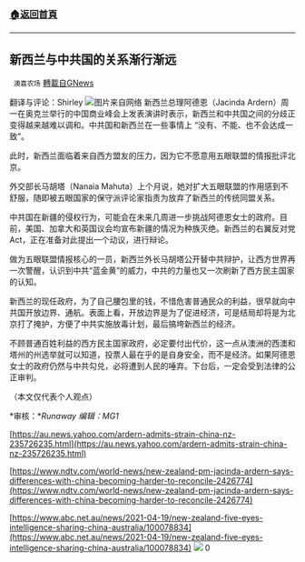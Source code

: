 ###  [:house:返回首頁](https://github.com/ourhimalayas/txt)
---

## 新西兰与中共国的关系渐行渐远
` 澳喜农场` [轉載自GNews](https://gnews.org/zh-hans/1166671/)

翻译与评论：Shirley
![]()![](https://gnews-media-offload.s3.amazonaws.com/wp-content/uploads/2021/05/03024658/5301-2.png)图片来自网络
新西兰总理阿德恩（Jacinda Ardern）周一在奥克兰举行的中国商业峰会上发表演讲时表示，新西兰和中共国之间的分歧正变得越来越难以调和。中共国和新西兰在一些事情上 “没有、不能、也不会达成一致”。

此时，新西兰面临着来自西方盟友的压力，因为它不愿意用五眼联盟的情报批评北京。

外交部长马胡塔（Nanaia Mahuta）上个月说，她对扩大五眼联盟的作用感到不舒服，随即被五眼国家的保守派评论家指责为放弃了新西兰的传统同盟关系。

中共国在新疆的侵权行为，可能会在未来几周进一步挑战阿德恩女士的政府。目前，美国、加拿大和英国议会均宣布新疆的情况为种族灭绝。新西兰的右翼反对党Act，正在准备对此提出一个动议，进行辩论。

做为五眼联盟情报核心的一员，新西兰外长马胡塔公开替中共辩护，让西方世界再一次警醒，认识到中共“蓝金黄”的威力，中共的力量也又一次刷新了西方民主国家的认知。

新西兰的现任政府，为了自己腰包里的钱，不惜危害普通民众的利益，很早就向中共国开放边界、通航。表面上看，开放边界是为了促进经济，可是结局却将是为北京打了掩护，方便了中共实施放毒计划，最后搞垮新西兰的经济。

不顾普通百姓利益的西方民主国家政府，必定要付出代价，这一点从澳洲的西澳和塔州的州选举就可以知道，投票人最在乎的是自身安全，而不是经济。如果阿德恩女士的政府仍然与中共勾兑，必将遭到人民的唾弃。下台后，一定会受到法律的公正审判。

（本文仅代表个人观点）

*审核：**Runaway 编辑：MG1*

[https://au.news.yahoo.com/ardern-admits-strain-china-nz-235726235.html](https://au.news.yahoo.com/ardern-admits-strain-china-nz-235726235.html)

[https://www.ndtv.com/world-news/new-zealand-pm-jacinda-ardern-says-differences-with-china-becoming-harder-to-reconcile-2426774](https://www.ndtv.com/world-news/new-zealand-pm-jacinda-ardern-says-differences-with-china-becoming-harder-to-reconcile-2426774)

[https://www.abc.net.au/news/2021-04-19/new-zealand-five-eyes-intelligence-sharing-china-australia/100078834](https://www.abc.net.au/news/2021-04-19/new-zealand-five-eyes-intelligence-sharing-china-australia/100078834)
![]()![](https://gnews.org/wp-content/uploads/2021/04/澳喜图标2-1.jpg)
0
